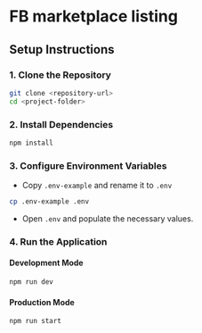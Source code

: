 # FB marketplace listing

## Setup Instructions

### 1. Clone the Repository
```sh
git clone <repository-url>
cd <project-folder>
```

### 2. Install Dependencies
```sh
npm install
```

### 3. Configure Environment Variables
- Copy `.env-example` and rename it to `.env`
```sh
cp .env-example .env
```
- Open `.env` and populate the necessary values.

### 4. Run the Application

#### Development Mode
```sh
npm run dev
```

#### Production Mode
```sh
npm run start
```